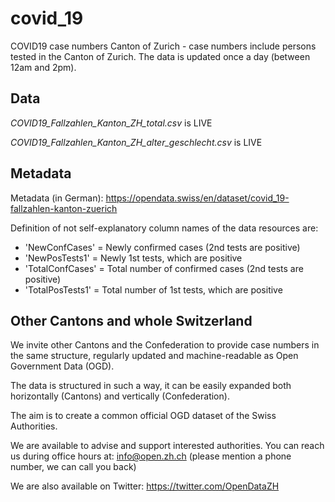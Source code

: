 # covid_19
COVID19 case numbers Canton of Zurich - case numbers include persons tested in the Canton of Zurich. The data is updated once a day (between 12am and 2pm).

## Data
*COVID19_Fallzahlen_Kanton_ZH_total.csv* is LIVE

*COVID19_Fallzahlen_Kanton_ZH_alter_geschlecht.csv* is LIVE

## Metadata
Metadata (in German): https://opendata.swiss/en/dataset/covid_19-fallzahlen-kanton-zuerich

Definition of not self-explanatory column names of the data resources are:
- 'NewConfCases' = Newly confirmed cases (2nd tests are positive)
- 'NewPosTests1' = Newly 1st tests, which are positive
- 'TotalConfCases' = Total number of confirmed cases (2nd tests are positive)
- 'TotalPosTests1' = Total number of 1st tests, which are positive

## Other Cantons and whole Switzerland

We invite other Cantons and the Confederation to provide case numbers in the same structure, regularly updated and machine-readable as Open Government Data (OGD).

The data is structured in such a way, it can be easily expanded both horizontally (Cantons) and vertically (Confederation).

The aim is to create a common official OGD dataset of the Swiss Authorities.

We are available to advise and support interested authorities. You can reach us during office hours at: info@open.zh.ch (please mention a phone number, we can call you back)

We are also available on Twitter: https://twitter.com/OpenDataZH
